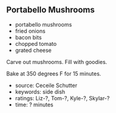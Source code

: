 Portabello Mushrooms
--------------------

- portabello mushrooms
- fried onions
- bacon bits
- chopped tomato
- grated cheese

Carve out mushrooms.  Fill with goodies.

Bake at 350 degrees F for 15 minutes.

- source: Ceceile Schutter
- keywords: side dish
- ratings: Liz-?, Tom-?, Kyle-?, Skylar-?
- time: ? minutes

